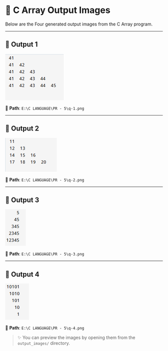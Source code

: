# 🎨 C Array Output Images

Below are the Four generated output images from the C Array program.

---

## 🔢 Output 1  
![Output 1](https://raw.githubusercontent.com/Rajdeep5270/C-Language/3859e2b661da6897af17fc20f099448d9eed33ed/PR-%204/q-1.png)

📁 **Path**: `E:\C LANGUAGE\PR - 5\q-1.png`

---

## 🔢 Output 2  
![Output 2](https://raw.githubusercontent.com/Rajdeep5270/C-Language/3859e2b661da6897af17fc20f099448d9eed33ed/PR-%204/q-2.png)

📁 **Path**: `E:\C LANGUAGE\PR - 5\q-2.png`

---

## 🔢 Output 3  
![Output 3](https://raw.githubusercontent.com/Rajdeep5270/C-Language/3859e2b661da6897af17fc20f099448d9eed33ed/PR-%204/q-3.png)

📁 **Path**: `E:\C LANGUAGE\PR - 5\q-3.png`

---

## 🔢 Output 4  
![Output 4](https://raw.githubusercontent.com/Rajdeep5270/C-Language/3859e2b661da6897af17fc20f099448d9eed33ed/PR-%204/q-4.png)

📁 **Path**: `E:\C LANGUAGE\PR - 5\q-4.png`

> ✨ You can preview the images by opening them from the `output_images/` directory.

